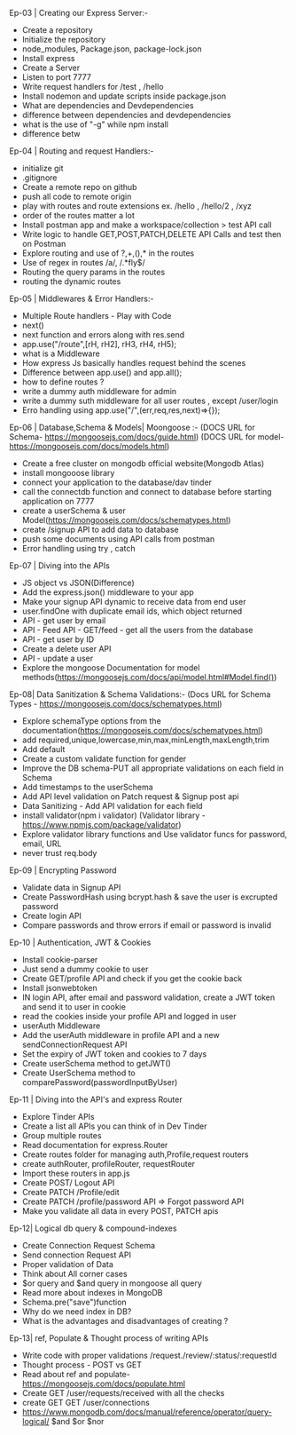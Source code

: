 Ep-03 | Creating our Express Server:-
- Create a repository
- Initialize the repository
- node_modules, Package.json, package-lock.json
- Install express
- Create a Server
- Listen to port 7777
- Write request handlers for /test , /hello
- Install nodemon and update scripts inside package.json
- What are dependencies and Devdependencies 
- difference between dependencies and devdependencies
- what is the use of "-g" while npm install 
- difference betw

Ep-04 | Routing and request Handlers:-

- initialize git
- .gitignore
- Create a remote repo on github
- push all code to remote origin
- play with routes and route extensions ex. /hello , /hello/2 , /xyz
- order of the routes matter a lot
- Install postman app and make a workspace/collection > test API call
- Write logic to handle GET,POST,PATCH,DELETE API Calls and test then on Postman
- Explore routing and use of ?,+,(),* in the routes
- Use of regex in routes /a/, /.*fly$/
- Routing the query params in the routes
- routing the dynamic routes

Ep-05 | Middlewares & Error Handlers:-

- Multiple Route handlers - Play with Code
- next()
- next function and errors along with res.send
- app.use("/route",[rH, rH2], rH3, rH4, rH5);
- what is a Middleware
- How express Js basically handles request behind the scenes
- Difference between app.use() and app.all();
- how to define routes ?
- write a dummy auth middleware for admin
- write a dummy suth middleware for all user routes , except /user/login 
- Erro handling using app.use("/",(err,req,res,next)=>{});

Ep-06 | Database,Schema & Models| Moongoose :-
(DOCS URL for Schema- https://mongoosejs.com/docs/guide.html)
(DOCS URL for model- https://mongoosejs.com/docs/models.html)

- Create a free cluster on mongodb official website(Mongodb Atlas)
- install mongooose library
- connect your application to the database<connection url>/dav tinder
- call the connectdb function and connect to database before starting application on 7777
- create a userSchema & user Model(https://mongoosejs.com/docs/schematypes.html)
- create /signup API to add data to database
- push some documents using API calls from postman
- Error handling using try , catch

Ep-07 | Diving into the APIs

- JS object vs JSON(Difference)
- Add the express.json() middleware to your app
- Make your signup API dynamic to receive data from end user 
- user.findOne with duplicate email ids, which object returned
- API - get user by email
- API - Feed API - GET/feed - get all the users from the database
- API - get user by ID
- Create a delete user API
- API - update a user
- Explore the mongoose Documentation for model methods(https://mongoosejs.com/docs/api/model.html#Model.find())

Ep-08| Data Sanitization & Schema Validations:- 
(Docs URL for Schema Types - https://mongoosejs.com/docs/schematypes.html)

- Explore schemaType options from the documentation(https://mongoosejs.com/docs/schematypes.html)
- add required,unique,lowercase,min,max,minLength,maxLength,trim
- Add default
- Create a custom validate function for gender
- Improve the DB schema-PUT all appropriate validations on each field in Schema
- Add timestamps to the userSchema
- Add API level validation on Patch request & Signup post api
- Data Sanitizing - Add API validation for each field
- install validator(npm i validator)
(Validator library - https://www.npmjs.com/package/validator)
- Explore validator library functions and Use validator funcs for password, email, URL 
- never trust req.body

Ep-09 | Encrypting Password
- Validate data in Signup API
- Create PasswordHash using bcrypt.hash & save the user is excrupted password
- Create login API
- Compare passwords and throw errors if email or password is invalid

Ep-10 | Authentication, JWT & Cookies
- Install cookie-parser
- Just send a dummy cookie to user
- Create GET/profile API and check if you get the cookie back
- Install jsonwebtoken
- IN login API, after email and password validation, create a JWT token and send it to user in cookie
- read the cookies inside your profile API and logged in user
- userAuth Middleware
- Add the userAuth middleware in profile API and a new sendConnectionRequest API
- Set the expiry of JWT token and cookies to 7 days
- Create userSchema method to getJWT()
- Create UserSchema method to comparePassword(passwordInputByUser)

Ep-11 | Diving into the API's and express Router

- Explore Tinder APIs
- Create a list  all APIs you can think of in Dev Tinder
- Group multiple routes 
- Read documentation for express.Router
- Create routes folder for managing auth,Profile,request routers
- create authRouter, profileRouter, requestRouter
- Import these routers in app.js
- Create POST/ Logout API
- Create PATCH /Profile/edit
- Create PATCH /profile/password API => Forgot password API
- Make you validate all data in every POST, PATCH apis

Ep-12| Logical db query & compound-indexes

- Create Connection Request Schema 
- Send connection Request API
- Proper validation of Data 
- Think about All corner cases
- $or query and $and query in mongoose all query
- Read more about indexes in MongoDB
- Schema.pre("save")function
- Why do we need index in DB?
- What is the advantages and disadvantages of creating ?

Ep-13| ref, Populate & Thought process of writing APIs

- Write code with proper validations /request./review/:status/:requestId
- Thought process - POST vs GET
- Read about ref and populate- https://mongoosejs.com/docs/populate.html
- Create GET /user/requests/received with all the checks
- create GET GET /user/connections
- https://www.mongodb.com/docs/manual/reference/operator/query-logical/ $and $or $nor

